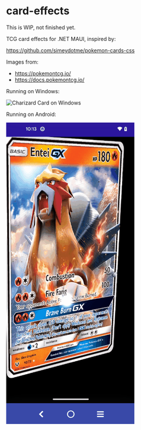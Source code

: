 # card-effects

This is WIP, not finished yet.

TCG card effects for .NET MAUI, inspired by:

https://github.com/simeydotme/pokemon-cards-css

Images from:

* https://pokemontcg.io/
* https://docs.pokemontcg.io/

Running on Windows:

![Charizard Card on Windows](docs/charizard.gif)

Running on Android:

![Entei Card on Android](docs/entei.gif)
